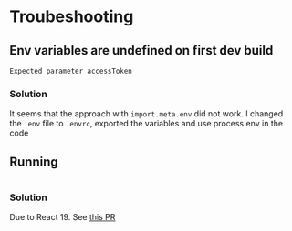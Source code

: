 # Troubeshooting

## Env variables are undefined on first dev build

```
Expected parameter accessToken
```

### Solution

It seems that the approach with `import.meta.env` did not work. I changed the `.env` file to `.envrc`, exported the variables and use process.env in the code

## Running

```Invalid hook call.

```

### Solution

Due to React 19. See [this PR](https://github.com/withastro/astro/pull/12913)
